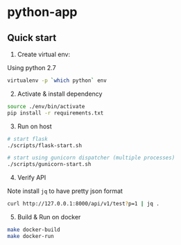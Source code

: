# python-app

## Quick start

1. Create virtual env:

Using python 2.7

```bash
virtualenv -p `which python` env
```

2. Activate & install dependency

```bash
source ./env/bin/activate
pip install -r requirements.txt
```

3. Run on host

```bash
# start flask
./scripts/flask-start.sh

# start using gunicorn dispatcher (multiple processes)
./scripts/gunicorn-start.sh
```

4. Verify API

Note install `jq` to have pretty json format

```bash
curl http://127.0.0.1:8000/api/v1/test?p=1 | jq .
```

5. Build & Run on docker

```bash
make docker-build
make docker-run
```

